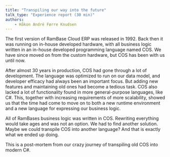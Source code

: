 ```yaml
---
title: "Transpiling our way into the future"
talk_type: "Experience report (30 min)"
authors:
    - Håkon André Førre Knudsen
---
```

The first version of RamBase Cloud ERP was released in 1992. Back then it was running on in-house developed hardware, with all business logic written in an in-house developed programming language named COS. We have since moved on from the custom hardware, but COS has been with us until now.

After almost 30 years in production, COS had gone through a lot of development. The language was optimized to run on our data model, and developer efficacy had always been an important focus. But adding new features and maintaining old ones had become a tedious task. COS also lacked a lot of functionality found in more general-purpose languages, like C#. This, together with increasing requirements of more scalability, showed us that the time had come to move on to both a new runtime environment and a new language for expressing our business logic.

All of RamBases business logic was written in COS. Rewriting everything would take ages and was not an option. We had to find another solution. Maybe we could transpile COS into another language? And that is exactly what we ended up doing.

This is a post-mortem from our crazy journey of transpiling old COS into modern C#.
